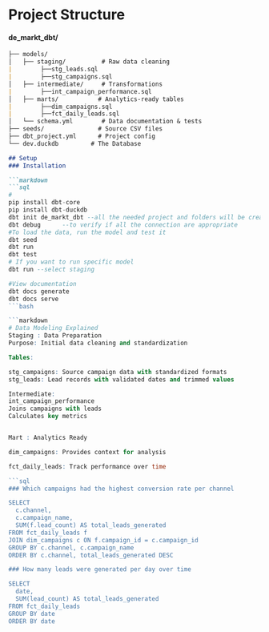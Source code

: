 # Project Structure
#### de_markt_dbt/
```markdown
├── models/
│   ├── staging/          # Raw data cleaning
|        ├──stg_leads.sql
|        ├──stg_campaigns.sql
│   ├── intermediate/     # Transformations
|        ├──int_campaign_performance.sql
│   ├── marts/           # Analytics-ready tables
|        ├──dim_campaigns.sql
|        ├──fct_daily_leads.sql
│   └── schema.yml        # Data documentation & tests
├── seeds/               # Source CSV files
├── dbt_project.yml      # Project config
└── dev.duckdb         # The Database

## Setup
### Installation

```markdown
```sql
# 
pip install dbt-core 
pip install dbt-duckdb
dbt init de_markt_dbt --all the needed project and folders will be created
dbt debug      --to verify if all the connection are appropriate
#To load the data, run the model and test it
dbt seed
dbt run
dbt test
# If you want to run specific model
dbt run --select staging

#View documentation
dbt docs generate
dbt docs serve
```bash

```markdown
# Data Modeling Explained
Staging : Data Preparation
Purpose: Initial data cleaning and standardization

Tables:

stg_campaigns: Source campaign data with standardized formats
stg_leads: Lead records with validated dates and trimmed values

Intermediate:
int_campaign_performance
Joins campaigns with leads
Calculates key metrics


Mart : Analytics Ready

dim_campaigns: Provides context for analysis

fct_daily_leads: Track performance over time

```sql
### Which campaigns had the highest conversion rate per channel

SELECT 
  c.channel,
  c.campaign_name,
  SUM(f.lead_count) AS total_leads_generated
FROM fct_daily_leads f
JOIN dim_campaigns c ON f.campaign_id = c.campaign_id
GROUP BY c.channel, c.campaign_name
ORDER BY c.channel, total_leads_generated DESC

### How many leads were generated per day over time

SELECT 
  date,
  SUM(lead_count) AS total_leads_generated
FROM fct_daily_leads
GROUP BY date
ORDER BY date



